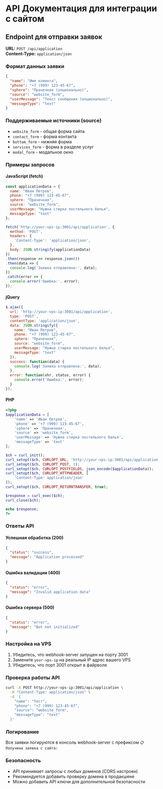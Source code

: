 # API Документация для интеграции с сайтом

## Endpoint для отправки заявок

**URL:** `POST /api/application`  
**Content-Type:** `application/json`

### Формат данных заявки

```json
{
  "name": "Имя клиента",
  "phone": "+7 (999) 123-45-67",
  "sphere": "Прачечная (опционально)",
  "source": "website_form",
  "userMessage": "Текст сообщения (опционально)",
  "messageType": "text"
}
```

### Поддерживаемые источники (source)

- `website_form` - общая форма сайта
- `contact_form` - форма контакта
- `bottom_form` - нижняя форма
- `services_form` - форма в разделе услуг
- `modal_form` - модальное окно

### Примеры запросов

#### JavaScript (fetch)
```javascript
const applicationData = {
  name: "Иван Петров",
  phone: "+7 (999) 123-45-67",
  sphere: "Прачечная",
  source: "website_form",
  userMessage: "Нужна стирка постельного белья",
  messageType: "text"
};

fetch('http://your-vps-ip:3001/api/application', {
  method: 'POST',
  headers: {
    'Content-Type': 'application/json',
  },
  body: JSON.stringify(applicationData)
})
.then(response => response.json())
.then(data => {
  console.log('Заявка отправлена:', data);
})
.catch(error => {
  console.error('Ошибка:', error);
});
```

#### jQuery
```javascript
$.ajax({
  url: 'http://your-vps-ip:3001/api/application',
  type: 'POST',
  contentType: 'application/json',
  data: JSON.stringify({
    name: "Иван Петров",
    phone: "+7 (999) 123-45-67",
    sphere: "Прачечная",
    source: "website_form",
    userMessage: "Нужна стирка постельного белья",
    messageType: "text"
  }),
  success: function(data) {
    console.log('Заявка отправлена:', data);
  },
  error: function(xhr, status, error) {
    console.error('Ошибка:', error);
  }
});
```

#### PHP
```php
<?php
$applicationData = [
    'name' => 'Иван Петров',
    'phone' => '+7 (999) 123-45-67',
    'sphere' => 'Прачечная',
    'source' => 'website_form',
    'userMessage' => 'Нужна стирка постельного белья',
    'messageType' => 'text'
];

$ch = curl_init();
curl_setopt($ch, CURLOPT_URL, 'http://your-vps-ip:3001/api/application');
curl_setopt($ch, CURLOPT_POST, 1);
curl_setopt($ch, CURLOPT_POSTFIELDS, json_encode($applicationData));
curl_setopt($ch, CURLOPT_HTTPHEADER, [
    'Content-Type: application/json'
]);
curl_setopt($ch, CURLOPT_RETURNTRANSFER, true);

$response = curl_exec($ch);
curl_close($ch);

echo $response;
?>
```

### Ответы API

#### Успешная обработка (200)
```json
{
  "status": "success",
  "message": "Application processed"
}
```

#### Ошибка валидации (400)
```json
{
  "status": "error",
  "message": "Invalid application data"
}
```

#### Ошибка сервера (500)
```json
{
  "status": "error",
  "message": "Bot not initialized"
}
```

### Настройка на VPS

1. Убедитесь, что webhook-server запущен на порту 3001
2. Замените `your-vps-ip` на реальный IP адрес вашего VPS
3. Убедитесь, что порт 3001 открыт в файрволе

### Проверка работы API

```bash
curl -X POST http://your-vps-ip:3001/api/application \
  -H "Content-Type: application/json" \
  -d '{
    "name": "Тест",
    "phone": "+7 (999) 123-45-67",
    "source": "website_form",
    "messageType": "text"
  }'
```

### Логирование

Все заявки логируются в консоль webhook-server с префиксом `📋 Получена заявка с сайта:`

### Безопасность

- API принимает запросы с любых доменов (CORS настроен)
- Рекомендуется добавить проверку домена в продакшене
- Можно добавить API ключи для дополнительной безопасности
